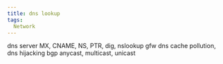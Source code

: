 ```yaml
---
title: dns lookup
tags:
  Network
---
```

dns server
MX, CNAME, NS, PTR,
dig, nslookup
gfw dns cache pollution, dns hijacking
bgp anycast, multicast, unicast